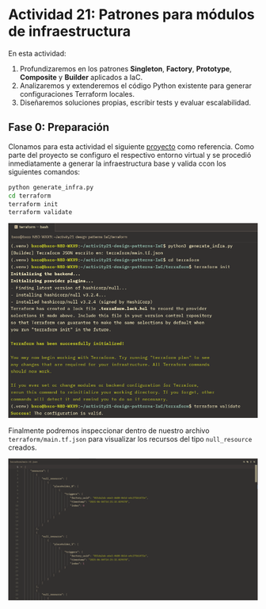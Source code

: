 # Actividad 21: Patrones para módulos de infraestructura

En esta actividad:
1. Profundizaremos en los patrones **Singleton**, **Factory**, **Prototype**, **Composite** y **Builder** aplicados a IaC.
2. Analizaremos y extenderemos el código Python existente para generar configuraciones Terraform locales.
3. Diseñaremos soluciones propias, escribir tests y evaluar escalabilidad.

## Fase 0: Preparación
Clonamos para esta actividad el siguiente [proyecto](https://github.com/kapumota/DS/tree/main/2025-1/local_iac_patterns) como referencia.
Como parte del proyecto se configuro el respectivo entorno virtual y se procedió inmediatamente a generar la infraestructura base y valida ccon los siguientes comandos:

   ```bash
   python generate_infra.py
   cd terraform
   terraform init
   terraform validate
   ```

![Ejecución de comandos bash para la generación de archivos Terraform](images/fase0_1.png)

Finalmente podremos inspeccionar dentro de nuestro archivo `terraform/main.tf.json` para visualizar los recursos del tipo `null_resource` creados.

![Inspección de recursos creados](images/fase0_2.png)
